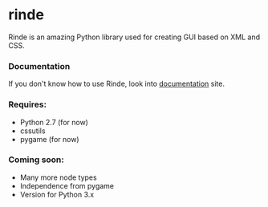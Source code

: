 # rinde
Rinde is an amazing Python library used for creating GUI based on XML and CSS.

### Documentation
If you don't know how to use Rinde, look into [documentation](https://r0jsik.github.io/rinde/) site.

### Requires:
* Python 2.7 (for now)
* cssutils
* pygame (for now)

### Coming soon:
* Many more node types
* Independence from pygame
* Version for Python 3.x
